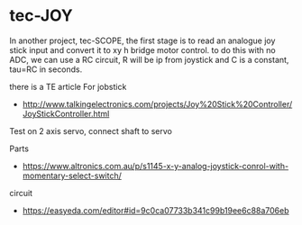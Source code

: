 # tec-JOY
In another project, tec-SCOPE, the first stage is to read an analogue joy stick input and convert it to xy h bridge motor control. 
to do this with no ADC, we can use a RC circuit, R will be ip from joystick and C is a constant, tau=RC in seconds.

there is a TE article For jobstick
- http://www.talkingelectronics.com/projects/Joy%20Stick%20Controller/JoyStickController.html

Test on 2 axis servo, connect shaft to servo

Parts
- https://www.altronics.com.au/p/s1145-x-y-analog-joystick-conrol-with-momentary-select-switch/



circuit
- https://easyeda.com/editor#id=9c0ca07733b341c99b19ee6c88a706eb


